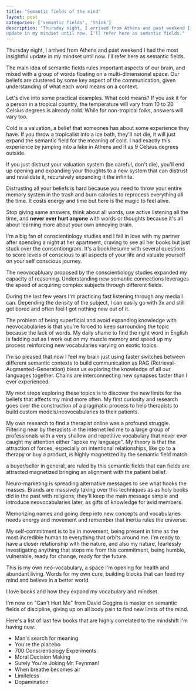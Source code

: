 ```yaml
---
title: "Semantic fields of the mind"
layout: post
categories: ['semantic fields', 'think']
description: "Thursday night, I arrived from Athens and past weekend I had the most insightful
update in my mindset until now. I'll refer here as semantic fields."
---
```

Thursday night, I arrived from Athens and past weekend I had the most insightful
update in my mindset until now. I'll refer here as semantic fields.

The main idea of semantic fields rules important aspects of our brain, and mixed
with a group of words floating on a multi-dimensional space.
Our beliefs are clustered by some key aspect of the communication,
given understanding of what each word means on a context.

Let's dive into some practical examples. What cold means? If you ask it for a
person in a tropical country, the temperature will vary from 10 to 20 Celsius
degrees is already cold. While for non-tropical folks, answers will vary too.

Cold is a valuation, a belief that someones has about some experience they have.
If you throw a tropicalist into a ice bath, they'll not die, it will just expand
the semantic field for the meaning of cold. I had exactly this experience by
jumping into a lake in Athens and it as 9 Celsius degrees outside.

If you just distrust your valuation system (be careful, don't die), you'll end
up opening and expanding your thoughts to a new system that can distrust and
revalidate it, recursively expanding it the infinite.

Distrusting all your beliefs is hard because you need to throw your entire
memory system in the trash and burn calories to reprocess everything all the time.
It costs energy and time but here is the magic to feel alive.

Stop giving same answers, think about all words, use active listening all the time,
and **never ever hurt anyone** with words or thoughts because it's all about learning
more about your own annoying brain.

I'm a big fan of conscientiology studies and I fall in love with my partner
after spending a night at her apartment, craving to see all her books but just
stuck over the consentiongram. It's a book/resume with several questions to
score levels of conscious to all aspects of your life and valuate yourself
on your self conscious journey.

The neovocabluary proposed by the conscientiology studies expanded my capacity
of reasoning. Understanding new semantic connections leverages the speed of
acquiring complex subjects through different fields.

During the last few years I'm practicing fast listening through any media I can.
Depending the density of the subject, I can easily go with 3x and still get
bored and often feel I got nothing new out of it.

The problem of being superficial and avoid expanding knowledge with
neovocabularies is that you're forced to keep surrounding the
topic because the lack of words. My daily shame to find the right word in English
is fadding out as I work out on my muscle memory and speed up my process
reinforcing new vocabularies varying on exotic topics.

I'm so pleased that now I feel my brain just using faster switches between 
different semantic contexts to build communication as RAG (Retrieval-Augmented-Generation) bless us
exploring the knowledge of all our languages together. Chains are interconnecting
new synapses faster than I ever experienced.

My next steps exploring these topics is to discover the new limits for the
beliefs that affects my mind more often. My first curiosity and research goes
over the construction of a pragmatic process to help therapists to build custom
models/neovocabularies to their patients.

My own research to find a therapist online was a profound struggle. Filtering
near by therapists in the internet led me to a large group of professionals with
a very shallow and repetitive vocabulary that never ever caught my attention
either "spoke my language". My theory is that the attraction
of forces, especially on intentional relationships, like go to a therapy or buy a
product, is highly magnetized by the semantic field match.

a buyer/seller in general, are ruled by this semantic fields that can
fields are attracted magnetized bringing an alignment with the patient belief.

Neuro-marketing is spreading alternative messages to see what hooks the
masses. Brands are massively taking over this techniques as as holy books did
in the past with religions, they'll keep the main message simple and introduce
neovocabularies later, as gifts of knowledge for avid members.

Memorizing names and going deep into new concepts and vocabularies needs energy
and movement and remember that inertia rules the universe.

My self-commitment is to be in movement, being present in time as the most
incredible human to everything that orbits around me.
I'm ready to have a closer relationship with the nature, and also my nature,
fearlessly investigating anything that stops me from this commitment, being humble,
vulnerable, ready for change, ready for the future.

This is my own neo-vocabulary, a space I'm opening for health and abundant living.
Words for my own cure, building blocks that can feed my mind and believe in a better world.

I love books and how they expand my vocabulary and mindset.

I'm now on "Can't Hurt Me" from David Goggins is master on semantic fields of
discipline, giving up on all body pain to find new limits of the mind.

Here's a list of last few books that are highly correlated to the mindshift I'm having now:

* Man's search for meaning
* You're the placebo
* 700 Conscientiology Experiments
* Moral Decision Making
* Surely You're Joking Mr. Feynman!
* When breathe becomes air
* Limiteless
* Dopamination


